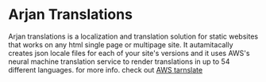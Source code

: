 # Arjan Translations

Arjan translations is a localization and translation solution for static websites that works on any html single page or multipage site. It autamitacally creates json locale files for each of your site's versions and it uses AWS's neural machine translation service to render translations in up to 54 different languages. for more info. check out [AWS tarnslate](https://aws.amazon.com/translate/details/)


